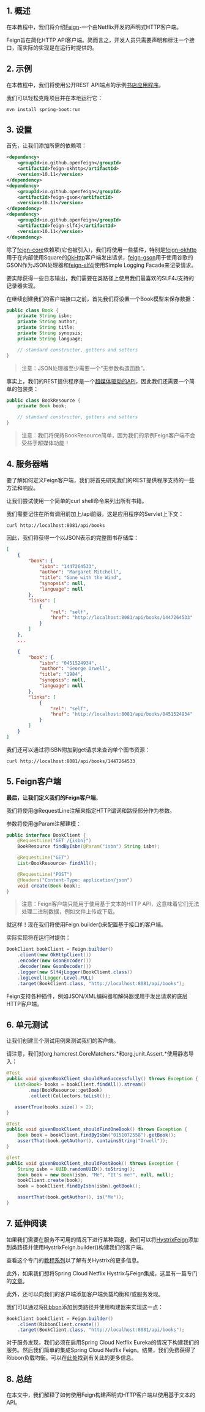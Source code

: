 ## 1. 概述

在本教程中，我们将介绍[Feign](https://github.com/OpenFeign/feign)-一个由Netflix开发的声明式HTTP客户端。

Feign旨在简化HTTP API客户端。简而言之，开发人员只需要声明和标注一个接口，而实际的实现是在运行时提供的。

## 2. 示例

在本教程中，我们将使用公开REST API端点的示例[书店应用程序](https://github.com/Baeldung/spring-hypermedia-api)。

我们可以轻松克隆项目并在本地运行它：

```shell
mvn install spring-boot:run
```

## 3. 设置

首先，让我们添加所需的依赖项：

```xml
<dependency>
    <groupId>io.github.openfeign</groupId>
    <artifactId>feign-okhttp</artifactId>
    <version>10.11</version>
</dependency>
<dependency>
    <groupId>io.github.openfeign</groupId>
    <artifactId>feign-gson</artifactId>
    <version>10.11</version>
</dependency>
<dependency>
    <groupId>io.github.openfeign</groupId>
    <artifactId>feign-slf4j</artifactId>
    <version>10.11</version>
</dependency>
```

除了[feign-core](https://central.sonatype.com/artifact/io.github.openfeign/feign-core/12.3)依赖项(它也被引入)，我们将使用一些插件，特别是[feign-okhttp](https://central.sonatype.com/artifact/io.github.openfeign/feign-okhttp/12.3)用于在内部使用Square的[OkHttp](https://square.github.io/okhttp/)客户端发出请求，[feign-gson](https://central.sonatype.com/artifact/io.github.openfeign/feign-gson/12.3)用于使用谷歌的GSON作为JSON处理器和[feign-slf4j](https://central.sonatype.com/artifact/io.github.openfeign/feign-slf4j/12.3)使用Simple Logging Facade来记录请求。

要实际获得一些日志输出，我们需要在类路径上使用我们最喜欢的SLF4J支持的记录器实现。

在继续创建我们的客户端接口之前，首先我们将设置一个Book模型来保存数据：

```java
public class Book {
    private String isbn;
    private String author;
    private String title;
    private String synopsis;
    private String language;

    // standard constructor, getters and setters
}
```

> 注意：JSON处理器至少需要一个“无参数构造函数”。

事实上，我们的REST提供程序是一个[超媒体驱动的API](https://www.baeldung.com/spring-hateoas-tutorial)，因此我们还需要一个简单的包装类：

```java
public class BookResource {
    private Book book;

    // standard constructor, getters and setters
}
```

>   注意：我们将保持BookResource简单，因为我们的示例Feign客户端不会受益于超媒体功能！

## 4. 服务器端

要了解如何定义Feign客户端，我们将首先研究我们的REST提供程序支持的一些方法和响应。

让我们尝试使用一个简单的curl shell命令来列出所有书籍。

我们需要记住在所有调用前加上/api前缀，这是应用程序的Servlet上下文：

```shell
curl http://localhost:8081/api/books
```

因此，我们将获得一个以JSON表示的完整图书存储库：

```json
[
    {
        "book": {
            "isbn": "1447264533",
            "author": "Margaret Mitchell",
            "title": "Gone with the Wind",
            "synopsis": null,
            "language": null
        },
        "links": [
            {
                "rel": "self",
                "href": "http://localhost:8081/api/books/1447264533"
            }
        ]
    },
    ...

    {
        "book": {
            "isbn": "0451524934",
            "author": "George Orwell",
            "title": "1984",
            "synopsis": null,
            "language": null
        },
        "links": [
            {
                "rel": "self",
                "href": "http://localhost:8081/api/books/0451524934"
            }
        ]
    }
]
```

我们还可以通过将ISBN附加到get请求来查询单个图书资源：

```shell
curl http://localhost:8081/api/books/1447264533
```

## 5. Feign客户端

**最后，让我们定义我们的Feign客户端**。

我们将使用@RequestLine注解来指定HTTP谓词和路径部分作为参数。

参数将使用@Param注解建模：

```java
public interface BookClient {
    @RequestLine("GET /{isbn}")
    BookResource findByIsbn(@Param("isbn") String isbn);

    @RequestLine("GET")
    List<BookResource> findAll();

    @RequestLine("POST")
    @Headers("Content-Type: application/json")
    void create(Book book);
}
```

>   注意：Feign客户端只能用于使用基于文本的HTTP API，这意味着它们无法处理二进制数据，例如文件上传或下载。

就这样！现在我们将使用Feign.builder()来配置基于接口的客户端。

实际实现将在运行时提供：

```java
BookClient bookClient = Feign.builder()
    .client(new OkHttpClient())
    .encoder(new GsonEncoder())
    .decoder(new GsonDecoder())
    .logger(new Slf4jLogger(BookClient.class))
    .logLevel(Logger.Level.FULL)
    .target(BookClient.class, "http://localhost:8081/api/books");
```

Feign支持各种插件，例如JSON/XML编码器和解码器或用于发出请求的底层HTTP客户端。

## 6. 单元测试

让我们创建三个测试用例来测试我们的客户端。

请注意，我们对org.hamcrest.CoreMatchers.*和org.junit.Assert.*使用静态导入：

```java
@Test
public void givenBookClient_shouldRunSuccessfully() throws Exception {
   List<Book> books = bookClient.findAll().stream()
        .map(BookResource::getBook)
        .collect(Collectors.toList());

   assertTrue(books.size() > 2);
}

@Test
public void givenBookClient_shouldFindOneBook() throws Exception {
    Book book = bookClient.findByIsbn("0151072558").getBook();
    assertThat(book.getAuthor(), containsString("Orwell"));
}

@Test
public void givenBookClient_shouldPostBook() throws Exception {
    String isbn = UUID.randomUUID().toString();
    Book book = new Book(isbn, "Me", "It's me!", null, null);
    bookClient.create(book);
    book = bookClient.findByIsbn(isbn).getBook();

    assertThat(book.getAuthor(), is("Me"));
}
```

## 7. 延伸阅读

如果我们需要在服务不可用的情况下进行某种回退，我们可以将[HystrixFeign](https://central.sonatype.com/artifact/io.github.openfeign/feign-hystrix/12.3)添加到类路径并使用HystrixFeign.builder()构建我们的客户端。

查看这个专门的[教程系列](https://www.baeldung.com/introduction-to-hystrix)以了解有关Hystrix的更多信息。

此外，如果我们想将Spring Cloud Netflix Hystrix与Feign集成，这里有一篇专门的[文章](https://www.baeldung.com/spring-cloud-netflix-hystrix)。

此外，还可以向我们的客户端添加客户端负载均衡和/或服务发现。

我们可以通过将[Ribbon](https://central.sonatype.com/artifact/io.github.openfeign/feign-ribbon/12.3)添加到类路径并使用构建器来实现这一点：

```java
BookClient bookClient = Feign.builder()
    .client(RibbonClient.create())
    .target(BookClient.class, "http://localhost:8081/api/books");
```

对于服务发现，我们必须在启用Spring Cloud Netflix Eureka的情况下构建我们的服务。然后我们简单的集成Spring Cloud Netflix Feign。结果，我们免费获得了Ribbon负载均衡。可以在[此处](https://www.baeldung.com/spring-cloud-netflix-eureka)找到有关此的更多信息。

## 8. 总结

在本文中，我们解释了如何使用Feign构建声明式HTTP客户端以使用基于文本的API。